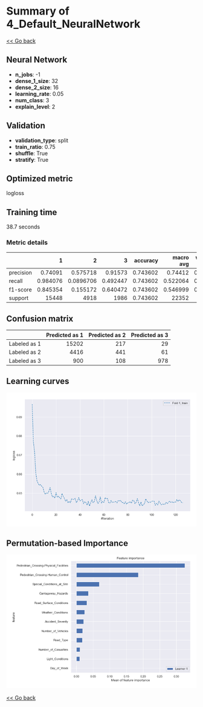 # Summary of 4_Default_NeuralNetwork

[<< Go back](../README.md)


## Neural Network
- **n_jobs**: -1
- **dense_1_size**: 32
- **dense_2_size**: 16
- **learning_rate**: 0.05
- **num_class**: 3
- **explain_level**: 2

## Validation
 - **validation_type**: split
 - **train_ratio**: 0.75
 - **shuffle**: True
 - **stratify**: True

## Optimized metric
logloss

## Training time

38.7 seconds

### Metric details
|           |            1 |            2 |           3 |   accuracy |    macro avg |   weighted avg |   logloss |
|:----------|-------------:|-------------:|------------:|-----------:|-------------:|---------------:|----------:|
| precision |     0.74091  |    0.575718  |    0.91573  |   0.743602 |     0.74412  |       0.720097 |  0.649007 |
| recall    |     0.984076 |    0.0896706 |    0.492447 |   0.743602 |     0.522064 |       0.743602 |  0.649007 |
| f1-score  |     0.845354 |    0.155172  |    0.640472 |   0.743602 |     0.546999 |       0.675293 |  0.649007 |
| support   | 15448        | 4918         | 1986        |   0.743602 | 22352        |   22352        |  0.649007 |


## Confusion matrix
|              |   Predicted as 1 |   Predicted as 2 |   Predicted as 3 |
|:-------------|-----------------:|-----------------:|-----------------:|
| Labeled as 1 |            15202 |              217 |               29 |
| Labeled as 2 |             4416 |              441 |               61 |
| Labeled as 3 |              900 |              108 |              978 |

## Learning curves
![Learning curves](learning_curves.png)

## Permutation-based Importance
![Permutation-based Importance](permutation_importance.png)

[<< Go back](../README.md)
